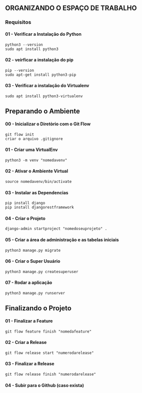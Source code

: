 
## ORGANIZANDO O ESPAÇO DE TRABALHO

### Requisitos

#### 01 - Verificar a Instalação do Python
```
python3 --version
sudo apt install python3
```
#### 02 - veirficar a instalação do pip
```
pip --version
sudo apt-get install python3-pip
```

#### 03 - Verificar a instalação do Virtualenv
```
sudo apt install python3-virtualenv
```

## Preparando o Ambiente

#### 00 - Inicializar o Diretòrio com o Git Flow
```
git flow init
criar o arquivo .gitignore
```

#### 01 - Criar uma VirtualEnv
```
python3 -m venv "nomedavenv"
```

#### 02 - Ativar o Ambiente Virtual
```
source nomedavenv/bin/activate
```

#### 03 - Instalar as Dependencias
```
pip install django
pip install djangorestframework
```

#### 04 - Criar o Projeto
```
django-admin startproject "nomedoseuprojeto" .
```

#### 05 - Criar a área de administração e as tabelas iniciais
```
python3 manage.py migrate
```

#### 06 - Criar o Super Usuário
```
python3 manage.py createsuperuser
```

#### 07 - Rodar a aplicação
```
python3 manage.py runserver
```

## Finalizando o Projeto

#### 01 - Finalizar a Feature
```
git flow feature finish "nomedafeature"
```

#### 02 - Criar a Release
```
git flow release start "numerodarelease"
```
#### 03 - Finalizar a Release
```
git flow release finish "numerodarelease"
```
#### 04 - Subir para o Github (caso exista)

